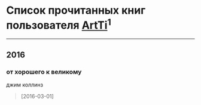 # Список прочитанных книг пользователя [ArtTi](https://plus.google.com/112457495422783615715)<sup>1</sup>
---

## 2016

### от хорошего к великому
джим коллинз
> [2016-03-01] 



